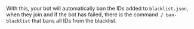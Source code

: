 With this, your bot will automatically ban the IDs added to `blacklist.json`, when they join and if the bot has failed, there is the command` / ban-blacklist` that bans all IDs from the blacklist.
